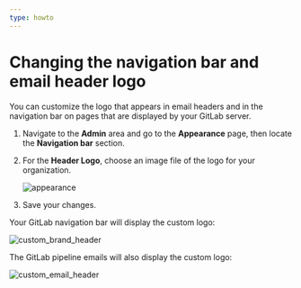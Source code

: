 ```yaml
---
type: howto
---
```


# Changing the navigation bar and email header logo

You can customize the logo that appears in email headers and in the navigation
bar on pages that are displayed by your GitLab server.

1. Navigate to the **Admin** area and go to the **Appearance** page, then locate
   the **Navigation bar** section.
1. For the **Header Logo**, choose an image file of the logo for your
   organization.

   ![appearance](branded_page_and_email_header/appearance.png)

1. Save your changes.

Your GitLab navigation bar will display the custom logo:

![custom_brand_header](branded_page_and_email_header/custom_brand_header.png)

The GitLab pipeline emails will also display the custom logo:

![custom_email_header](branded_page_and_email_header/custom_email_header.png)

<!-- ## Troubleshooting

Include any troubleshooting steps that you can foresee. If you know beforehand what issues
one might have when setting this up, or when something is changed, or on upgrading, it's
important to describe those, too. Think of things that may go wrong and include them here.
This is important to minimize requests for support, and to avoid doc comments with
questions that you know someone might ask.

Each scenario can be a third-level heading, e.g. `### Getting error message X`.
If you have none to add when creating a doc, leave this section in place
but commented out to help encourage others to add to it in the future. -->
